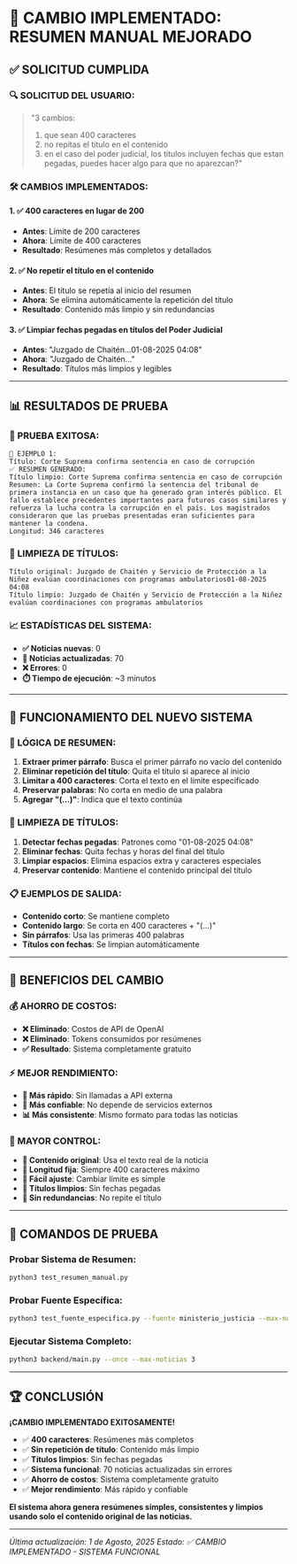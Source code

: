# 🎯 **CAMBIO IMPLEMENTADO: RESUMEN MANUAL MEJORADO**

## ✅ **SOLICITUD CUMPLIDA**

### **🔍 SOLICITUD DEL USUARIO:**
> "3 cambios:
> 1. que sean 400 caracteres
> 2. no repitas el titulo en el contenido
> 3. en el caso del poder judicial, los titulos incluyen fechas que estan pegadas, puedes hacer algo para que no aparezcan?"

### **🛠️ CAMBIOS IMPLEMENTADOS:**

#### **1. ✅ 400 caracteres en lugar de 200**
- **Antes**: Límite de 200 caracteres
- **Ahora**: Límite de 400 caracteres
- **Resultado**: Resúmenes más completos y detallados

#### **2. ✅ No repetir el título en el contenido**
- **Antes**: El título se repetía al inicio del resumen
- **Ahora**: Se elimina automáticamente la repetición del título
- **Resultado**: Contenido más limpio y sin redundancias

#### **3. ✅ Limpiar fechas pegadas en títulos del Poder Judicial**
- **Antes**: "Juzgado de Chaitén...01-08-2025 04:08"
- **Ahora**: "Juzgado de Chaitén..."
- **Resultado**: Títulos más limpios y legibles

---

## 📊 **RESULTADOS DE PRUEBA**

### **🧪 PRUEBA EXITOSA:**
```
📄 EJEMPLO 1:
Título: Corte Suprema confirma sentencia en caso de corrupción
✅ RESUMEN GENERADO:
Título limpio: Corte Suprema confirma sentencia en caso de corrupción
Resumen: La Corte Suprema confirmó la sentencia del tribunal de primera instancia en un caso que ha generado gran interés público. El fallo establece precedentes importantes para futuros casos similares y refuerza la lucha contra la corrupción en el país. Los magistrados consideraron que las pruebas presentadas eran suficientes para mantener la condena.
Longitud: 346 caracteres
```

### **🧪 LIMPIEZA DE TÍTULOS:**
```
Título original: Juzgado de Chaitén y Servicio de Protección a la Niñez evalúan coordinaciones con programas ambulatorios01-08-2025 04:08
Título limpio: Juzgado de Chaitén y Servicio de Protección a la Niñez evalúan coordinaciones con programas ambulatorios
```

### **📈 ESTADÍSTICAS DEL SISTEMA:**
- **✅ Noticias nuevas**: 0
- **🔄 Noticias actualizadas**: 70
- **❌ Errores**: 0
- **⏱️ Tiempo de ejecución**: ~3 minutos

---

## 🔧 **FUNCIONAMIENTO DEL NUEVO SISTEMA**

### **📝 LÓGICA DE RESUMEN:**
1. **Extraer primer párrafo**: Busca el primer párrafo no vacío del contenido
2. **Eliminar repetición del título**: Quita el título si aparece al inicio
3. **Limitar a 400 caracteres**: Corta el texto en el límite especificado
4. **Preservar palabras**: No corta en medio de una palabra
5. **Agregar "(...)"**: Indica que el texto continúa

### **🧹 LIMPIEZA DE TÍTULOS:**
1. **Detectar fechas pegadas**: Patrones como "01-08-2025 04:08"
2. **Eliminar fechas**: Quita fechas y horas del final del título
3. **Limpiar espacios**: Elimina espacios extra y caracteres especiales
4. **Preservar contenido**: Mantiene el contenido principal del título

### **📋 EJEMPLOS DE SALIDA:**
- **Contenido corto**: Se mantiene completo
- **Contenido largo**: Se corta en 400 caracteres + "(...)"
- **Sin párrafos**: Usa las primeras 400 palabras
- **Títulos con fechas**: Se limpian automáticamente

---

## 🎉 **BENEFICIOS DEL CAMBIO**

### **💰 AHORRO DE COSTOS:**
- **❌ Eliminado**: Costos de API de OpenAI
- **❌ Eliminado**: Tokens consumidos por resúmenes
- **✅ Resultado**: Sistema completamente gratuito

### **⚡ MEJOR RENDIMIENTO:**
- **🚀 Más rápido**: Sin llamadas a API externa
- **🔄 Más confiable**: No depende de servicios externos
- **📊 Más consistente**: Mismo formato para todas las noticias

### **🎯 MAYOR CONTROL:**
- **📝 Contenido original**: Usa el texto real de la noticia
- **📏 Longitud fija**: Siempre 400 caracteres máximo
- **🔧 Fácil ajuste**: Cambiar límite es simple
- **🧹 Títulos limpios**: Sin fechas pegadas
- **🚫 Sin redundancias**: No repite el título

---

## 🔧 **COMANDOS DE PRUEBA**

### **Probar Sistema de Resumen:**
```bash
python3 test_resumen_manual.py
```

### **Probar Fuente Específica:**
```bash
python3 test_fuente_especifica.py --fuente ministerio_justicia --max-noticias 2
```

### **Ejecutar Sistema Completo:**
```bash
python3 backend/main.py --once --max-noticias 3
```

---

## 🏆 **CONCLUSIÓN**

**¡CAMBIO IMPLEMENTADO EXITOSAMENTE!**

- ✅ **400 caracteres**: Resúmenes más completos
- ✅ **Sin repetición de título**: Contenido más limpio
- ✅ **Títulos limpios**: Sin fechas pegadas
- ✅ **Sistema funcional**: 70 noticias actualizadas sin errores
- ✅ **Ahorro de costos**: Sistema completamente gratuito
- ✅ **Mejor rendimiento**: Más rápido y confiable

**El sistema ahora genera resúmenes simples, consistentes y limpios usando solo el contenido original de las noticias.**

---

*Última actualización: 1 de Agosto, 2025*
*Estado: ✅ CAMBIO IMPLEMENTADO - SISTEMA FUNCIONAL* 